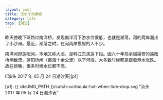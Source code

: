 ```yaml
---
layout: post
title: 流水干热摸蚬
category: life
tags: [潮汕]
---
```


昨天傍晚下班路过南洋桥，发现南洋河下游水位很低，也就是潮落，河的两岸漏出了小沙洲。最近，潮落之时，在河两岸摸蚬的人不少。

南洋河即莲阳河，本地又称大溪，是韩江东溪莲下段。因六十年前余锡渠修的莲阳桥闸截流，莲阳桥闸（离海十余公里）以下河段，大多数时候都是跟着潮水涨跌。故在傍晚，很多时候水位都不高。

![汕头 2017 年 05 月 24 日潮汐表][p1]


[p1]: {{ site.IMG_PATH }}/catch-corbicula-hot-when-tide-drop.svg "汕头 2017 年 05 月 24 日潮汐表"
